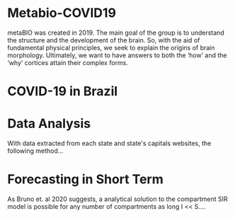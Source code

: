 # Metabio-COVID19
metaBIO was created in 2019. The main goal of the group is to understand the structure and the development of the brain. So, with the aid of fundamental physical principles, we seek to explain the origins of brain morphology. Ultimately, we want to have answers to both the ‘how’ and the ‘why’ cortices attain their complex forms.


# COVID-19 in Brazil


# Data Analysis
With data extracted from each state and state's capitals websites, the following method...


# Forecasting in Short Term
As Bruno et. al 2020 suggests, a analytical solution to the compartment SIR model is possible for any number of compartments as long I << S....
